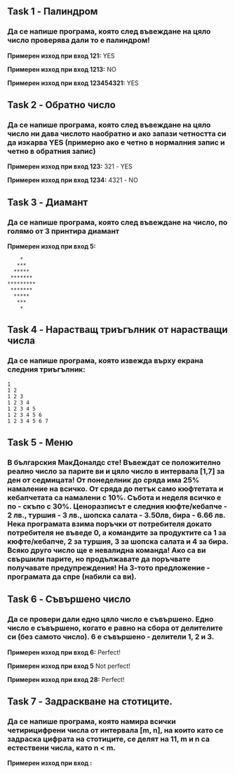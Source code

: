 ## Task 1 - Палиндром
### Да се напише програма, която след въвеждане на цяло число проверява дали то е палиндром!

**Примерен изход при вход 121:** YES

**Примерен изход при вход 1213:** NO

**Примерен изход при вход 123454321:** YES

## Task 2 - Обратно число
### Да се напише програма, която след въвеждане на цяло число ни дава числото наобратно и ако запази четността си да изкарва YES (примерно ако е четно в нормалния запис и четно в обратния запис)

**Примерен изход при вход 123:** 321 - YES

**Примерен изход при вход 1234:** 4321 - NO

## Task 3 - Диамант
### Да се напише програма, която след въвеждане на число, по голямо от 3 принтира диамант

**Примерен изход при вход 5:** 
```                                                                   
    *                                                                  
   ***                                                                 
  *****                                                                
 *******                                                               
*********                                                              
 *******                                                               
  *****                                                                
   ***                                                                 
    *   
```
## Task 4 - Нарастващ триъгълник от нарастващи числа
### Да се напише програма, която извежда върху екрана следния триъгълник:

```
1
1 2
1 2 3
1 2 3 4
1 2 3 4 5 
1 2 3 4 5 6
1 2 3 4 5 6 7

```

## Task 5 - Меню
### В българския МакДоналдс сте! Въвеждат се положително реално число за парите ви и цяло число в интервала [1,7] за ден от седмицата! От понеделник до сряда има 25% намаление на всичко. От сряда до петък само кюфтетата и кебапчетата са намалени с 10%. Събота и неделя всичко е по - скъпо с 30%. Ценоразписът е следния кюфте/кебапче - 2 лв., туршия - 3 лв., шопска салата - 3.50лв, бира - 6.66 лв. Нека програмата взима поръчки от потребителя докато потребителя не въведе 0, а командите за продуктите са 1 за кюфте/кебапче, 2 за туршия, 3 за шопска салата и 4 за бира. Всяко друго число ще е невалидна команда! Ако са ви свършили парите, но продължавате да поръчвате получавате предупреждения! На 3-тото предложение - програмата да спре (набили са ви). 

## Task 6 - Съвършено число
### Да се провери дали едно цяло число е съвършено. Едно число е съвършено, когато е равно на сбора от делителите си (без самото число). 6 е съвършено - делители 1, 2 и 3.

**Примерен изход при вход 6:** Perfect! 

**Примерен изход при вход 5**  Not perfect!

**Примерен изход при вход 28:** Perfect! 

## Task 7 - Задраскване на стотиците.
###  Да се напише програма, която намира всички четирицифрени числа от интервала [m, n], на които като се задраска цифрата на стотиците, се делят на 11, m и n са естествени числа, като n < m.

**Примерен изход при вход :** 


